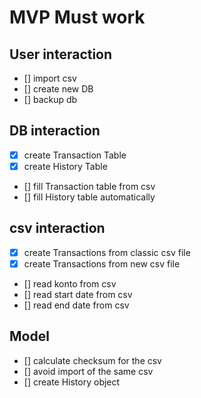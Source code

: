 # MVP Must work

## User interaction

- [] import csv
- [] create new DB
- [] backup db

## DB interaction

- [x] create Transaction Table
- [x] create History Table
- [] fill Transaction table from csv
- [] fill History table automatically

## csv interaction

- [x] create Transactions from classic csv file
- [x] create Transactions from new csv file
- [] read konto from csv
- [] read start date from csv
- [] read end date from csv
  
## Model

- [] calculate checksum for the csv
- [] avoid import of the same csv
- [] create History object
